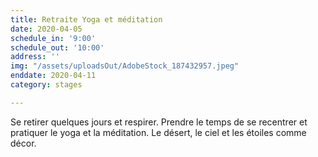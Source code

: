 ```yaml
---
title: Retraite Yoga et méditation
date: 2020-04-05
schedule_in: '9:00'
schedule_out: '10:00'
address: ''
img: "/assets/uploadsOut/AdobeStock_187432957.jpeg"
enddate: 2020-04-11
category: stages

---
```

Se retirer quelques jours et respirer. Prendre le temps de se recentrer et pratiquer le yoga et la méditation. Le désert, le ciel et les étoiles comme décor.  